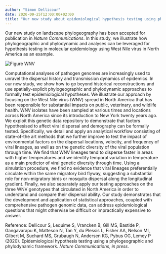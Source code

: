 ```yaml
---
author: "Simon Dellicour"
date: 2020-09-25T12:00:00+02:00
title: "Our new study about epidemiological hypothesis testing using phylogeographic and phylodynamic approaches"
---
```


Our new study on landscape phylogeography has been accepted for publication in *Nature Communications*. In this study, we illustrate how phylogeographic and phylodynamic and analyses can be leveraged for hypothesis testing in molecular epidemiology using West Nile virus in North America as an example.

![Figure WNV](WNV_phylogeography.jpg)

Computational analyses of pathogen genomes are increasingly used to unravel the dispersal history and transmission dynamics of epidemics. In our new study, we show how to go beyond historical reconstructions and use spatially-explicit phylogeographic and phylodynamic approaches to formally test epidemiological hypotheses. We illustrate our approach by focusing on the West Nile virus (WNV) spread in North America that has been responsible for substantial impacts on public, veterinary, and wildlife health. WNV isolates have been sampled at various times and locations across North America since its introduction to New York twenty years ago. We exploit this genetic data repository to demonstrate that factors hypothesised to affect viral dispersal and demography can be formally tested. Specifically, we detail and apply an analytical workflow consisting of state-of-the art methods that we further improve to test the impact of environmental factors on the dispersal locations, velocity, and frequency of viral lineages, as well as on the genetic diversity of the viral population through time. We find that WNV lineages tend to disperse faster in areas with higher temperatures and we identify temporal variation in temperature as a main predictor of viral genetic diversity through time. Using a simulation procedure, we find no evidence that viral lineages preferentially circulate within the same migratory bird flyway, suggesting a substantial role for non-migratory birds or mosquito dispersal along the longitudinal gradient. Finally,  we also separately apply our testing approaches on the three WNV genotypes that circulated in North America in order to understand and compare their dispersal ability. Our study demonstrates that the development and application of statistical approaches, coupled with comprehensive pathogen genomic data, can address epidemiological questions that might otherwise be difficult or impractically expensive to answer.

Reference:
Dellicour S, Lequime S, Vrancken B, Gill MS, Bastide P, Gangavarapu K, Matteson N, Tan Y, du Plessis L, Fisher AA, Nelson MI, Gilbert M, Suchard MS, Grubaugh N, Andersen KG, Pybus OG, Lemey P (2020). Epidemiological hypothesis testing using a phylogeographic and phylodynamic framework. *Nature Communications*, *in press*.

